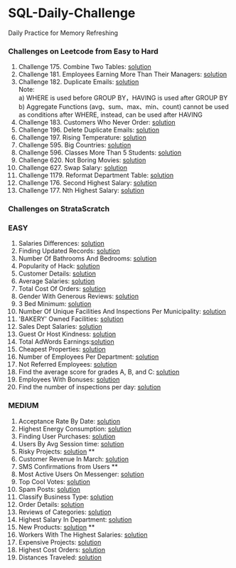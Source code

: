 # SQL-Daily-Challenge
Daily Practice for Memory Refreshing <br>
### Challenges on Leetcode from Easy to Hard <br>
1. Challenge 175. Combine Two Tables: [solution](Leetcode_Challenge/solution_1.txt)
2. Challenge 181. Employees Earning More Than Their Managers: [solution](Leetcode_Challenge/solution_2.txt)
3. Challenge 182. Duplicate Emails: [solution](Leetcode_Challenge/solution_3.txt) <br>
    Note:<br>
    a) WHERE is used before GROUP BY，HAVING is used after GROUP BY<br>
    b) Aggregate Functions (avg、sum、max、min、count) cannot be used as conditions after WHERE, instead, can be used after HAVING
4. Challenge 183. Customers Who Never Order: [solution](Leetcode_Challenge/solution_4.txt)
5. Challenge 196. Delete Duplicate Emails: [solution](Leetcode_Challenge/solution_5.txt)
6. Challenge 197. Rising Temperature: [solution](Leetcode_Challenge/solution_6.txt)
7. Challenge 595. Big Countries: [solution](Leetcode_Challenge/solution_7.txt)
8. Challenge 596. Classes More Than 5 Students: [solution](Leetcode_Challenge/solution_8.txt)
9. Challenge 620. Not Boring Movies: [solution](Leetcode_Challenge/solution_9.txt)
10. Challenge 627. Swap Salary: [solution](Leetcode_Challenge/solution_10.txt)
11. Challenge 1179. Reformat Department Table: [solution](Leetcode_Challenge/solution_11.txt)
12. Challenge 176. Second Highest Salary: [solution](Leetcode_Challenge/solution_12.txt)
13. Challenge 177. Nth Highest Salary: [solution](Leetcode_Challenge/solution_13.txt)

### Challenges on StrataScratch <br>
### EASY ###
1. Salaries Differences: [solution](StrataScratch_Challenge/strata_e_1.txt)
2. Finding Updated Records: [solution](StrataScratch_Challenge/strata_e_2.txt)
3. Number Of Bathrooms And Bedrooms: [solution](StrataScratch_Challenge/strata_e_3.txt)
4. Popularity of Hack: [solution](StrataScratch_Challenge/strata_e_4.txt)
5. Customer Details: [solution](StrataScratch_Challenge/strata_e_5.txt)
6. Average Salaries: [solution](StrataScratch_Challenge/strata_e_6.txt)
7. Total Cost Of Orders: [solution](StrataScratch_Challenge/strata_e_7.txt)
8. Gender With Generous Reviews: [solution](StrataScratch_Challenge/strata_e_8.txt)
9. 3 Bed Minimum: [solution](StrataScratch_Challenge/strata_e_9.txt)
10. Number Of Unique Facilities And Inspections Per Municipality: [solution](StrataScratch_Challenge/strata_e_10.txt)
11. 'BAKERY' Owned Facilities: [solution](StrataScratch_Challenge/strata_e_11.txt)
12. Sales Dept Salaries: [solution](StrataScratch_Challenge/strata_e_12.txt)
13. Guest Or Host Kindness: [solution](StrataScratch_Challenge/strata_e_13.txt)
14. Total AdWords Earnings:[solution](StrataScratch_Challenge/strata_e_14.txt)
15. Cheapest Properties: [solution](StrataScratch_Challenge/strata_e_15.txt)
16. Number of Employees Per Department: [solution](StrataScratch_Challenge/strata_e_16.txt)
17. Not Referred Employees: [solution](StrataScratch_Challenge/strata_e_17.txt)
18. Find the average score for grades A, B, and C: [solution](StrataScratch_Challenge/strata_e_18.txt)
19. Employees With Bonuses: [solution](StrataScratch_Challenge/strata_e_19.txt)
20. Find the number of inspections per day: [solution](StrataScratch_Challenge/strata_e_20.txt)

### MEDIUM ###
1. Acceptance Rate By Date: [solution](StrataScratch_Challenge/strata_m_1.txt)
2. Highest Energy Consumption: [solution](StrataScratch_Challenge/strata_m_2.txt)
3. Finding User Purchases: [solution](StrataScratch_Challenge/strata_m_3.txt)
4. Users By Avg Session time: [solution](StrataScratch_Challenge/strata_m_4.txt)
5. Risky Projects: [solution](StrataScratch_Challenge/strata_m_5.txt) **
6. Customer Revenue In March: [solution](StrataScratch_Challenge/strata_m_6.txt)
7. SMS Confirmations from Users **
8. Most Active Users On Messenger: [solution](StrataScratch_Challenge/strata_m_8.txt)
9. Top Cool Votes: [solution](StrataScratch_Challenge/strata_m_9.txt)
10. Spam Posts: [solution](StrataScratch_Challenge/strata_m_10.txt)
11. Classify Business Type: [solution](StrataScratch_Challenge/strata_m_11.txt)
12. Order Details: [solution](StrataScratch_Challenge/strata_m_12.txt)
13. Reviews of Categories: [solution](StrataScratch_Challenge/strata_m_13.txt)
14. Highest Salary In Department: [solution](StrataScratch_Challenge/strata_m_14.txt)
15. New Products: [solution](StrataScratch_Challenge/strata_m_15.txt) **
16. Workers With The Highest Salaries: [solution](StrataScratch_Challenge/strata_m_16.txt)
17. Expensive Projects: [solution](StrataScratch_Challenge/strata_m_17.txt)
18. Highest Cost Orders: [solution](StrataScratch_Challenge/strata_m_18.txt)
19. Distances Traveled: [solution](StrataScratch_Challenge/strata_m_19.txt)


